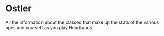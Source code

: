 # Ostler


All the information about the classes that make up the stats of the various npcs and yourself as you play Heartlands.